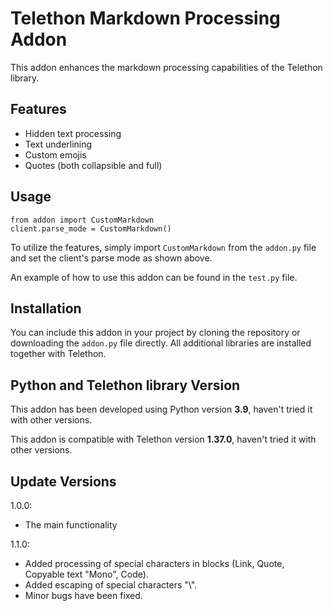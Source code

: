 <h1>Telethon Markdown Processing Addon</h1>

<p>This addon enhances the markdown processing capabilities of the Telethon library.</p>

<h2>Features</h2>
<ul>
    <li>Hidden text processing</li>
    <li>Text underlining</li>
    <li>Custom emojis</li>
    <li>Quotes (both collapsible and full)</li>
</ul>

<h2>Usage</h2>
<pre><code>from addon import CustomMarkdown
client.parse_mode = CustomMarkdown()</code></pre>

<p>To utilize the features, simply import <code>CustomMarkdown</code> from the <code>addon.py</code> file and set the client's parse mode as shown above.</p>
<p>An example of how to use this addon can be found in the <code>test.py</code> file.</p>

<h2>Installation</h2>
<p>You can include this addon in your project by cloning the repository or downloading the <code>addon.py</code> file directly. All additional libraries are installed together with Telethon.</p>

<h2>Python and Telethon library Version</h2>
<p>This addon has been developed using Python version <strong>3.9</strong>, haven't tried it with other versions.</p>
<p>This addon is compatible with Telethon version <strong>1.37.0</strong>, haven't tried it with other versions.</p>

<h2>Update Versions</h2>
<p>1.0.0:</p>
<ul>
    <li>The main functionality</li>
</ul>
<p>1.1.0:</p>
<ul>
    <li>Added processing of special characters in blocks (Link, Quote, Copyable text "Mono", Code).</li>
    <li>Added escaping of special characters "\".</li>
    <li>Minor bugs have been fixed.</li>
</ul>
